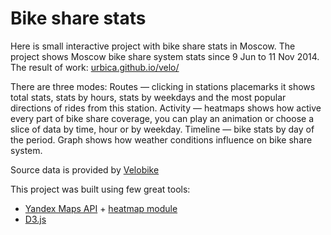 # Bike share stats

Here is small interactive project with bike share stats in Moscow. The project shows Moscow bike share system stats since 9 Jun to 11 Nov 2014.
The result of work: [urbica.github.io/velo/](https://urbica.github.io/velo/)

There are three modes:
Routes — clicking in stations placemarks it shows total stats, stats by hours, stats by weekdays and the most popular directions of rides from this station.
Activity — heatmaps shows how active every part of bike share coverage, you can play an animation or choose a slice of data by time, hour or by weekday.
Timeline — bike stats by day of the period. Graph shows how weather conditions influence on bike share system.

Source data is provided by [Velobike](http://velobike.ru/)

This project was built using few great tools:

- [Yandex Maps API](http://api.yandex.ru/maps) + [heatmap module](https://github.com/yandex/mapsapi-heatmap)
- [D3.js](d3js.org)
